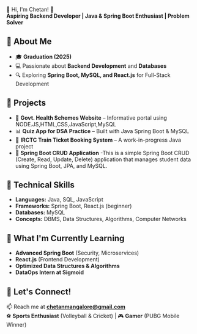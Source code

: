 
 👋 Hi, I'm Chetan! 🚀  
**Aspiring Backend Developer | Java & Spring Boot Enthusiast | Problem Solver**  

## 🔹 About Me  
- 🎓 **Graduation (2025)**
- 💻 Passionate about **Backend Development** and **Databases**  
- 🔍 Exploring **Spring Boot, MySQL, and React.js** for Full-Stack Development  

## 🔹 Projects  
- 🏥 **Govt. Health Schemes Website** – Informative portal using NODE.JS,HTML,CSS,JavaScript,MySQL  
- 📊 **Quiz App for DSA Practice** – Built with Java Spring Boot & MySQL  
- 🚆 **IRCTC Train Ticket Booking System** – A work-in-progress Java project
- 🪪 **Spring Boot CRUD Application** -This is a simple Spring Boot CRUD (Create, Read, Update, Delete) application that manages student data using Spring Boot, JPA, and MySQL.

## 🔹 Technical Skills  
- **Languages:** Java, SQL, JavaScript  
- **Frameworks:** Spring Boot, React.js (beginner)  
- **Databases:** MySQL  
- **Concepts:** DBMS, Data Structures, Algorithms, Computer Networks  

## 🔹 What I'm Currently Learning  
- **Advanced Spring Boot** (Security, Microservices)  
- **React.js** (Frontend Development)  
- **Optimized Data Structures & Algorithms**
- **DataOps Intern at Sigmoid** 

## 🔹 Let's Connect!  
📫 Reach me at **[chetanmangalore@gmail.com](mailto:chetanmangalore@gmail.com)**  
⚽ **Sports Enthusiast** (Volleyball & Cricket) | 🎮 **Gamer** (PUBG Mobile Winner)  
